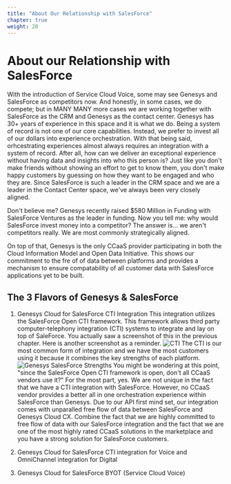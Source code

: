 ```yaml
---
title: "About Our Relationship with SalesForce"
chapter: true
weight: 20
---
```


# About our Relationship with SalesForce
With the introduction of Service Cloud Voice, some may see Genesys and SalesForce as competitors now. And honestly, in some cases, we do compete; but in MANY MANY more cases we are working together with SalesForce as the CRM and Genesys as the contact center. Genesys has 30+ years of experience in this space and it is what we do. Being a system of record is not one of our core capabilities. Instead, we prefer to invest all of our dollars into experience orchestration. With that being said, orhcestrating experiences almost always requires an integration with a system of record. After all, how can we deliver an exceptional experience without having data and insights into who this person is? Just like you don't make friends without showing an effort to get to know them, you don't make happy customers by guessing on how they want to be engaged and who they are. Since SalesForce is such a leader in the CRM space and we are a leader in the Contact Center space, we've always been very closely aligned. 

Don't believe me? Genesys recently raised $580 Million in Funding with SalesForce Ventures as the leader in funding. Now you tell me: why would SalesForce invest money into a competitor? The answer is... we aren't competitors really. We are most commonly strategically aligned. 

On top of that, Genesys is the only CCaaS provider participating in both the Cloud Information Model and Open Data Initiative. This shows our commitment to the fre of of data between platforms and provides a mechanism to ensure compatability of all customer data with SalesForce applications yet to be built.

## The 3 Flavors of Genesys & SalesForce
1. Genesys Cloud for SalesForce CTI Integration
This integration utilizes the SalesForce Open CTI framework. This framework allows third party computer-telephony integration (CTI) systems to integrate and lay on top of SaleForce. You actually saw a screenshot of this in the previous chapter. Here is another screenshot as a reminder.
![CTI](/images/CTI.jpg)
The CTI is our most common form of integration and we have the most customers using it because it combines the key strengths of each platform. 
![Genesys SalesForce Strengths](/images/genesysSalesForceStrengths.jpg)
You might be wondering at this point, "since the SalesForce Open CTI framework is open, don't all CCaaS vendors use it?" For the most part, yes. We are not unique in the fact that we have a CTI integration with SalesForce. However, no CCaaS vendor provides a better all in one orchestration experience within SalesForce than Genesys. Due to our API first mind set, our integration comes with unparalled free flow of data between SalesForce and Genesys Cloud CX. Combine the fact that we are highly committed to free flow of data with our SalesForce integration and the fact that we are one of the most highly rated CCaaS solutions in the marketplace and you have a strong solution for SalesForce customers.
2. Genesys Cloud for SalesForce CTI integration for Voice and OmniChannel integration for Digital

3. Genesys Cloud for SalesForce BYOT (Service Cloud Voice)


